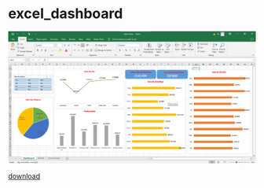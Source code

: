 # excel_dashboard

![excel dashboard](https://github.com/krishnateja-81/excel_dashboard/blob/master/dashboard1.png)

[download](https://github.com/krishnateja-81/excel_dashboard/blob/master/Sales%20Data_dashboard.xlsx)


